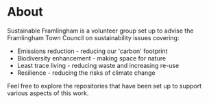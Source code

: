 # About
Sustainable Framlingham is a volunteer group set up to advise the Framlingham Town Council on sustainability issues covering:

 * Emissions reduction - reducing our 'carbon' footprint
 * Biodiversity enhancement - making space for nature
 * Least trace living - reducing waste and increasing re-use
 * Resilience - reducing the risks of climate change

Feel free to explore the repositories that have been set up to support various aspects of this work.
